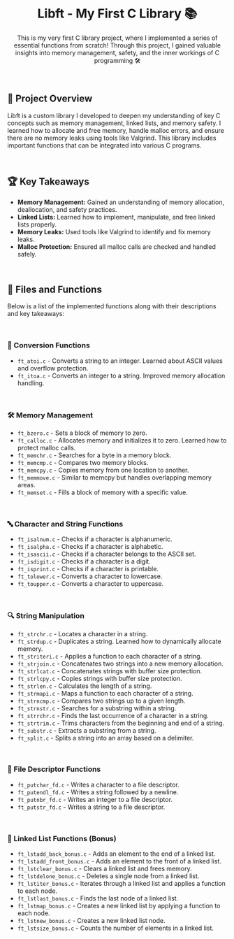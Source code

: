 <div align="center">

</br>
</br>

# Libft - My First C Library 📚

<p>This is my very first C library project, where I implemented a series of essential functions from scratch! Through this project, I gained valuable insights into memory management, safety, and the inner workings of C programming 🛠️</p>

</br>

</div>

## 🚀 Project Overview

Libft is a custom library I developed to deepen my understanding of key C concepts such as memory management, linked lists, and memory safety. I learned how to allocate and free memory, handle malloc errors, and ensure there are no memory leaks using tools like Valgrind. This library includes important functions that can be integrated into various C programs.

</br>

## 🏆 Key Takeaways

- **Memory Management:** Gained an understanding of memory allocation, deallocation, and safety practices.
- **Linked Lists:** Learned how to implement, manipulate, and free linked lists properly.
- **Memory Leaks:** Used tools like Valgrind to identify and fix memory leaks.
- **Malloc Protection:** Ensured all malloc calls are checked and handled safely.

</br>

## 📂 Files and Functions

Below is a list of the implemented functions along with their descriptions and key takeaways:

</br>

### 🔢 Conversion Functions

- `ft_atoi.c` - Converts a string to an integer. Learned about ASCII values and overflow protection.
- `ft_itoa.c` - Converts an integer to a string. Improved memory allocation handling.

</br>

### 🛠️ Memory Management

- `ft_bzero.c` - Sets a block of memory to zero.
- `ft_calloc.c` - Allocates memory and initializes it to zero. Learned how to protect malloc calls.
- `ft_memchr.c` - Searches for a byte in a memory block.
- `ft_memcmp.c` - Compares two memory blocks.
- `ft_memcpy.c` - Copies memory from one location to another.
- `ft_memmove.c` - Similar to memcpy but handles overlapping memory areas.
- `ft_memset.c` - Fills a block of memory with a specific value.

</br>

### 🔤 Character and String Functions

- `ft_isalnum.c` - Checks if a character is alphanumeric.
- `ft_isalpha.c` - Checks if a character is alphabetic.
- `ft_isascii.c` - Checks if a character belongs to the ASCII set.
- `ft_isdigit.c` - Checks if a character is a digit.
- `ft_isprint.c` - Checks if a character is printable.
- `ft_tolower.c` - Converts a character to lowercase.
- `ft_toupper.c` - Converts a character to uppercase.

</br>

### 🔍 String Manipulation

- `ft_strchr.c` - Locates a character in a string.
- `ft_strdup.c` - Duplicates a string. Learned how to dynamically allocate memory.
- `ft_striteri.c` - Applies a function to each character of a string.
- `ft_strjoin.c` - Concatenates two strings into a new memory allocation.
- `ft_strlcat.c` - Concatenates strings with buffer size protection.
- `ft_strlcpy.c` - Copies strings with buffer size protection.
- `ft_strlen.c` - Calculates the length of a string.
- `ft_strmapi.c` - Maps a function to each character of a string.
- `ft_strncmp.c` - Compares two strings up to a given length.
- `ft_strnstr.c` - Searches for a substring within a string.
- `ft_strrchr.c` - Finds the last occurrence of a character in a string.
- `ft_strtrim.c` - Trims characters from the beginning and end of a string.
- `ft_substr.c` - Extracts a substring from a string.
- `ft_split.c` - Splits a string into an array based on a delimiter.

</br>

### 📝 File Descriptor Functions

- `ft_putchar_fd.c` - Writes a character to a file descriptor.
- `ft_putendl_fd.c` - Writes a string followed by a newline.
- `ft_putnbr_fd.c` - Writes an integer to a file descriptor.
- `ft_putstr_fd.c` - Writes a string to a file descriptor.

</br>

### 🔗 Linked List Functions (Bonus)

- `ft_lstadd_back_bonus.c` - Adds an element to the end of a linked list.
- `ft_lstadd_front_bonus.c` - Adds an element to the front of a linked list.
- `ft_lstclear_bonus.c` - Clears a linked list and frees memory.
- `ft_lstdelone_bonus.c` - Deletes a single node from a linked list.
- `ft_lstiter_bonus.c` - Iterates through a linked list and applies a function to each node.
- `ft_lstlast_bonus.c` - Finds the last node of a linked list.
- `ft_lstmap_bonus.c` - Creates a new linked list by applying a function to each node.
- `ft_lstnew_bonus.c` - Creates a new linked list node.
- `ft_lstsize_bonus.c` - Counts the number of elements in a linked list.
